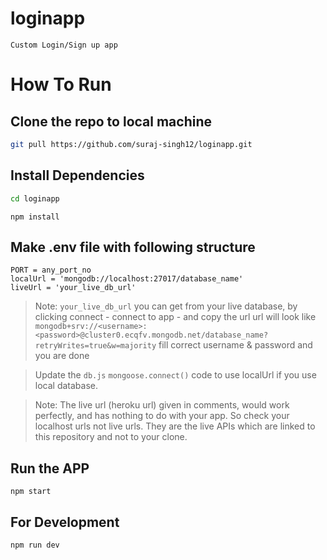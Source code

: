 # loginapp

```Custom Login/Sign up app```

# How To Run

## Clone the repo to local machine 
```bash
git pull https://github.com/suraj-singh12/loginapp.git
```
## Install Dependencies
```bash
cd loginapp
```
```npm
npm install
```

## Make .env file with following structure
```npm
PORT = any_port_no
localUrl = 'mongodb://localhost:27017/database_name'
liveUrl = 'your_live_db_url'
```

> Note: `your_live_db_url` you can get from your live database, by clicking connect - connect to app - and copy the url 
  url will look like `mongodb+srv://<username>:<password>@cluster0.ecqfv.mongodb.net/database_name?retryWrites=true&w=majority` fill correct username & password and you are done

> Update the `db.js` `mongoose.connect()` code to use localUrl if you use local database.

> Note: The live url (heroku url) given in comments, would work perfectly, 
  and has nothing to do with your app. So check your localhost urls not live urls. They are the live APIs which are linked to this repository and not to your clone.
## Run the APP
```npm
npm start
```

## For Development
```npm
npm run dev
```